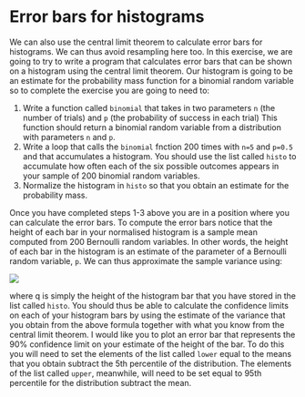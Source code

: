 # Error bars for histograms

We can also use the central limit theorem to calculate error bars for histograms.  We can thus avoid resampling here too.  In this exercise, we are going to try to write a program that calculates error bars that can be shown on a histogram using the central limit theorem.  Our histogram is going to be an estimate for the probability mass function for a binomial random variable so to complete the exercise you are going to need to:

1. Write a function called `binomial` that takes in two parameters `n` (the number of trials) and `p` (the probability of success in each trial)  This function should return a binomial random variable from a distribution with parameters `n` and `p`.
2. Write a loop that calls the `binomial` fnction 200 times with `n=5` and `p=0.5` and that accumulates a histogram.  You should use the list called `histo` to accumulate how often each of the six possible outcomes appears in your sample of 200 binomial random variables.
3. Normalize the histogram in `histo` so that you obtain an estimate for the probability mass.

Once you have completed steps 1-3 above you are in a position where you can calculate the error bars.  To compute the error bars notice that the height of each bar in your normalised histogram is a sample mean computed from 200 Bernoulli random variables.  In other words, the height of each bar in the histogram is an estimate of the parameter of a Bernoulli random variable, `p`.  We can thus approximate the sample variance using:

![](https://render.githubusercontent.com/render/math?math=\sigma^2=q(1-q))

where q is simply the height of the histogram bar that you have stored in the list called `histo`.  You should thus be able to calculate the confidence limits on each of your histogram bars by using the estimate of the variance that you obtain from the above formula together with what you know from the central limit theorem.  I would like you to plot an error bar that represents the 90% confidence limit on your estimate of the height of the bar.   To do this you will need to set the elements of the list called `lower` equal to the means that you obtain subtract the 5th percentile of the distribution.  The elements of the list called `upper`, meanwhile, will need to be set equal to 95th percentile for the distribution subtract the mean.
